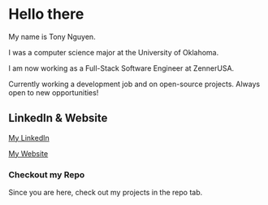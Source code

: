 # Hello there

My name is Tony Nguyen.

I was a computer science major at the University of Oklahoma.

I am now working as a Full-Stack Software Engineer at ZennerUSA.

Currently working a development job and on open-source projects.
Always open to new opportunities!

## LinkedIn & Website

[My LinkedIn](https://www.linkedin.com/in/tonydnguyen/)

[My Website](https://tonyern.github.io)

### Checkout my Repo
Since you are here, check out my projects in the repo tab.

<!---
tonyern/tonyern is a ✨ special ✨ repository because its `README.md` (this file) appears on your GitHub profile.
You can click the Preview link to take a look at your changes.
--->
